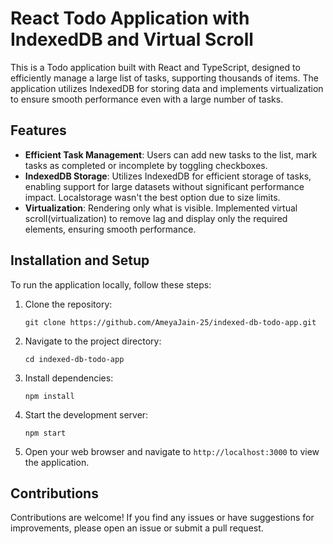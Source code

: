 # React Todo Application with IndexedDB and Virtual Scroll

This is a Todo application built with React and TypeScript, designed to efficiently manage a large list of tasks, supporting thousands of items. The application utilizes IndexedDB for storing data and implements virtualization to ensure smooth performance even with a large number of tasks.

## Features

- **Efficient Task Management**: Users can add new tasks to the list, mark tasks as completed or incomplete by toggling checkboxes.
- **IndexedDB Storage**: Utilizes IndexedDB for efficient storage of tasks, enabling support for large datasets without significant performance impact. Localstorage wasn't the best option due to size limits.
- **Virtualization**: Rendering only what is visible. Implemented virtual scroll(virtualization) to remove lag and display only the required elements, ensuring smooth performance.

## Installation and Setup

To run the application locally, follow these steps:

1. Clone the repository:

   ```
   git clone https://github.com/AmeyaJain-25/indexed-db-todo-app.git
   ```

2. Navigate to the project directory:

   ```
   cd indexed-db-todo-app
   ```

3. Install dependencies:

   ```
   npm install
   ```

4. Start the development server:

   ```
   npm start
   ```

5. Open your web browser and navigate to `http://localhost:3000` to view the application.

## Contributions

Contributions are welcome! If you find any issues or have suggestions for improvements, please open an issue or submit a pull request.
